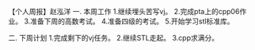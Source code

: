 【个人周报】赵泓洋 
一. 本周工作
 1.继续埋头苦写vj。
 2.完成pta上的cpp06作业。
 3.准备下周的高数考试。
 4.准备四级的考试。
 5.开始学习stl标准库。


二. 下周计划
1.完成剩下的vj任务。
2.继续STL走起。
3.cpp求满分。
